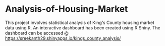 # Analysis-of-Housing-Market
This project involves statistical analysis of King's County housing market data using R. An interactive dashboard has been created using R Shiny. The dashboard can be accessed @ https://sreekanth29.shinyapps.io/kings_county_analysis/

